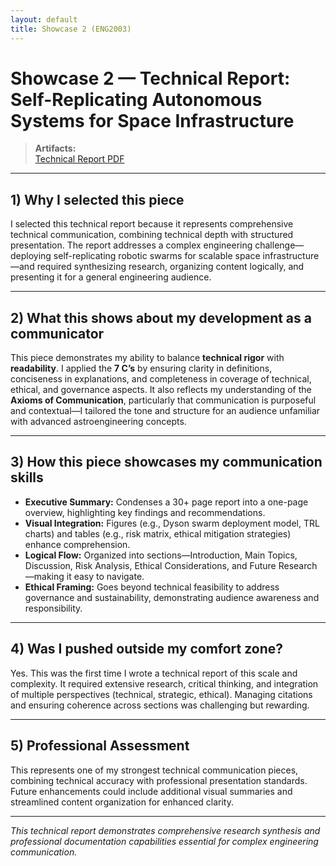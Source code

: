 ```yaml
---
layout: default
title: Showcase 2 (ENG2003)
---
```


# Showcase 2 — Technical Report: Self-Replicating Autonomous Systems for Space Infrastructure

> **Artifacts:**  
> [Technical Report PDF](../assets/docs/Kaushal_Yathharthha_TermProject1_Phase4_ENG2003.pdf)

---

## 1) Why I selected this piece
I selected this technical report because it represents comprehensive technical communication, combining technical depth with structured presentation. The report addresses a complex engineering challenge—deploying self-replicating robotic swarms for scalable space infrastructure—and required synthesizing research, organizing content logically, and presenting it for a general engineering audience.

---

## 2) What this shows about my development as a communicator
This piece demonstrates my ability to balance **technical rigor** with **readability**. I applied the **7 C’s** by ensuring clarity in definitions, conciseness in explanations, and completeness in coverage of technical, ethical, and governance aspects. It also reflects my understanding of the **Axioms of Communication**, particularly that communication is purposeful and contextual—I tailored the tone and structure for an audience unfamiliar with advanced astroengineering concepts.

---

## 3) How this piece showcases my communication skills
- **Executive Summary:** Condenses a 30+ page report into a one-page overview, highlighting key findings and recommendations.
- **Visual Integration:** Figures (e.g., Dyson swarm deployment model, TRL charts) and tables (e.g., risk matrix, ethical mitigation strategies) enhance comprehension.
- **Logical Flow:** Organized into sections—Introduction, Main Topics, Discussion, Risk Analysis, Ethical Considerations, and Future Research—making it easy to navigate.
- **Ethical Framing:** Goes beyond technical feasibility to address governance and sustainability, demonstrating audience awareness and responsibility.

---

## 4) Was I pushed outside my comfort zone?
Yes. This was the first time I wrote a technical report of this scale and complexity. It required extensive research, critical thinking, and integration of multiple perspectives (technical, strategic, ethical). Managing citations and ensuring coherence across sections was challenging but rewarding.

---

## 5) Professional Assessment
This represents one of my strongest technical communication pieces, combining technical accuracy with professional presentation standards. Future enhancements could include additional visual summaries and streamlined content organization for enhanced clarity.

---

*This technical report demonstrates comprehensive research synthesis and professional documentation capabilities essential for complex engineering communication.*
